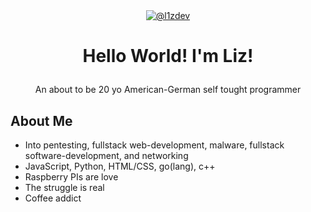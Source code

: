 <div style="width: 100%;" align="center">
    <a target="_blank" rel="noopener noreferrer" href="[https://github.com/NobleMajo](https://github.com/l1zdev/l1zdev)">
        <img src="https://img.shields.io/badge/label-message-black?style=flat-square" alt="@l1zdev">
    </a>
</div>

# <p align="center">Hello World! I'm Liz!</p>
<p align="center">An about to be 20 yo American-German self tought programmer</p>


## About Me 
- Into pentesting, fullstack web-development, malware, fullstack software-development,  and networking
- JavaScript, Python, HTML/CSS, go(lang), c++
- Raspberry PIs are love
- The struggle is real
- Coffee addict 
